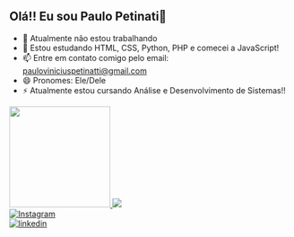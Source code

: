 ## Olá!! Eu sou Paulo Petinati👋


- 🔭 Atualmente não estou trabalhando
- 🌱 Estou estudando HTML, CSS, Python, PHP e comecei a JavaScript!
- 📫 Entre em contato comigo pelo email: pauloviniciuspetinatti@gmail.com
- 😄 Pronomes: Ele/Dele
- ⚡ Atualmente estou cursando Análise e Desenvolvimento de Sistemas!!


<div>
<a href="https://github.com/devPetinatti">
<img height="180em" src="https://github-readme-stats.vercel.app/api?username=devPetinatti&show_icons=true&theme=midnight-purple&include_all_commits=true&count_private=true"/>

<img src="https://github-readme-stats.vercel.app/api/top-langs/?username=devPetinatti&size_weight=0.5&count_weight=0.5&theme=midnight-purple"/>
</div>

<div>
<a href="https://www.instagram.com/lilpetinatti" target="_blank">
  <img src="https://img.shields.io/badge/Instagram-E4405F?style=for-the-badge&logo=instagram&logoColor=white" alt="Instagram">
</a>
</div>

<div>
<a href="https://www.linkedin.com/in/paulo-vinicius-petinati-b2b735341/?trk=opento_sprofile_goalscard" target="_blank">
<img src="https://img.shields.io/badge/LinkedIn-0077B5?style=for-the-badge&logo=linkedin&logoColor=white" alt="linkedin">

</div>
